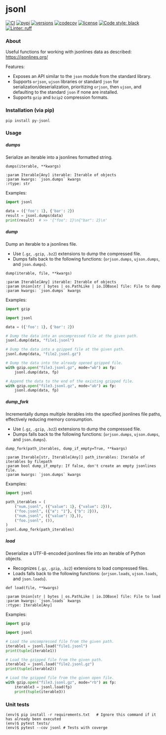 # jsonl

[![CI](https://github.com/rmoralespp/jsonl/workflows/CI/badge.svg)](https://github.com/rmoralespp/jsonl/actions?query=event%3Arelease+workflow%3ACI)
[![pypi](https://img.shields.io/pypi/v/py-jsonl.svg)](https://pypi.python.org/pypi/py-jsonl)
[![versions](https://img.shields.io/pypi/pyversions/py-jsonl.svg)](https://github.com/rmoralespp/jsonl)
[![codecov](https://codecov.io/gh/rmoralespp/jsonl/branch/main/graph/badge.svg)](https://app.codecov.io/gh/rmoralespp/jsonl)
[![license](https://img.shields.io/github/license/rmoralespp/jsonl.svg)](https://github.com/rmoralespp/jsonl/blob/main/LICENSE)
[![Code style: black](https://img.shields.io/badge/code%20style-black-000000.svg)](https://github.com/psf/black)
[![Linter: ruff](https://img.shields.io/badge/linter-_ruff-orange)](https://github.com/charliermarsh/ruff)

### About

Useful functions for working with jsonlines data as
described: https://jsonlines.org/

Features:

- Exposes an API similar to the `json` module from the standard library.
- Supports `orjson`, `ujson` libraries or standard `json` for serialization/deserialization, prioritizing `orjson`,
  then `ujson`, and defaulting to the standard `json` if none are installed.
- Supports `gzip` and `bzip2` compression formats.

### Installation (via pip)

```pip install py-jsonl```

###  Usage

##### dumps

Serialize an iterable into a jsonlines formatted string.

```
dumps(iterable, **kwargs)

:param Iterable[Any] iterable: Iterable of objects
:param kwargs: `json.dumps` kwargs
:rtype: str
```

Examples:

```python
import jsonl

data = ({'foo': 1}, {'bar': 2})
result = jsonl.dumps(data)
print(result)  # >> '{"foo": 1}\n{"bar": 2}\n'
```

##### dump

Dump an iterable to a jsonlines file.
- Use (`.gz`, `.gzip`, `.bz2`) extensions to dump the compressed file.
- Dumps falls back to the following functions: (`orjson.dumps`, `ujson.dumps`, and `json.dumps`).

```
dump(iterable, file, **kwargs)

:param Iterable[Any] iterable: Iterable of objects
:param Union[str | bytes | os.PathLike | io.IOBase] file: File to dump
:param kwargs: `json.dumps` kwargs
```

Examples:

```python
import gzip

import jsonl

data = ({'foo': 1}, {'bar': 2})

# Dump the data into an uncompressed file at the given path.
jsonl.dump(data, "file1.jsonl")

# Dump the data into a gzipped file at the given path.
jsonl.dump(data, "file2.jsonl.gz")

# Dump the data into the already opened gzipped file.
with gzip.open("file3.jsonl.gz", mode="wb") as fp:
    jsonl.dump(data, fp)

# Append the data to the end of the existing gzipped file.
with gzip.open("file3.jsonl.gz", mode="ab") as fp:
    jsonl.dump(data, fp)
```

##### dump_fork

Incrementally dumps multiple iterables into the specified jsonlines file paths,
effectively reducing memory consumption.

- Use (`.gz`, `.gzip`, `.bz2`) extensions to dump the compressed file.
- Dumps falls back to the following functions: (`orjson.dumps`, `ujson.dumps`, and `json.dumps`).

```
dump_fork(path_iterables, dump_if_empty=True, **kwargs)

:param Iterable[str, Iterable[Any]] path_iterables: Iterable of iterables by filepath
:param bool dump_if_empty: If false, don't create an empty jsonlines file.
:param kwargs: `json.dumps` kwargs
```

Examples:

```python
import jsonl

path_iterables = (
    ("num.jsonl", ({"value": 1}, {"value": 2})),
    ("foo.jsonl", ({"a": "1"}, {"b": 2})),
    ("num.jsonl", ({"value": 3},)),
    ("foo.jsonl", ()),
)
jsonl.dump_fork(path_iterables)
```

##### load

Deserialize a UTF-8-encoded jsonlines file into an iterable of Python objects.

- Recognizes (`.gz`, `.gzip`, `.bz2`)  extensions to load compressed files.
- Loads falls back to the following functions: (`orjson.loads`, `ujson.loads`, and `json.loads`).

```
def load(file, **kwargs)

:param Union[str | bytes | os.PathLike | io.IOBase] file: File to load
:param kwargs: `json.loads` kwargs
:rtype: Iterable[Any]
```

Examples:

```python
import gzip

import jsonl

# Load the uncompressed file from the given path.
iterable1 = jsonl.load("file1.jsonl")
print(tuple(iterable1))

# Load the gzipped file from the given path.
iterable2 = jsonl.load("file2.jsonl.gz")
print(tuple(iterable2))

# Load the gzipped file from the given open file.
with gzip.open("file3.jsonl.gz", mode="rb") as fp:
    iterable3 = jsonl.load(fp)
    print(tuple(iterable3))
```

### Unit tests

```
(env)$ pip install -r requirements.txt   # Ignore this command if it has already been executed
(env)$ pytest tests/
(env)$ pytest --cov jsonl # Tests with coverge
```
